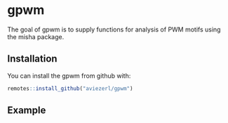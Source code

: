
gpwm
====

<!-- badges: start -->
<!-- badges: end -->
The goal of gpwm is to supply functions for analysis of PWM motifs using the misha package.

Installation
------------

You can install the gpwm from github with:

``` r
remotes::install_github("aviezerl/gpwm")
```

Example
-------
